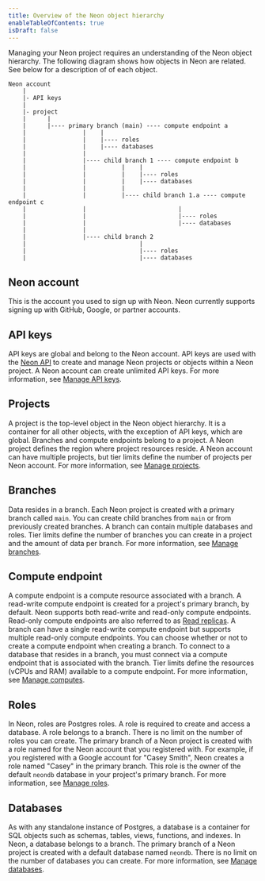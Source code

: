 ```yaml
---
title: Overview of the Neon object hierarchy
enableTableOfContents: true
isDraft: false
---
```

Managing your Neon project requires an understanding of the Neon object hierarchy. The following diagram shows how objects in Neon are related. See below for a description of of each object.

```text
Neon account
    |
    |- API keys
    | 
    |- project 
    |      |
    |      |---- primary branch (main) ---- compute endpoint a
    |                |    |
    |                |    |---- roles
    |                |    |---- databases           
    |                |                         
    |                |---- child branch 1 ---- compute endpoint b 
    |                |          |    |
    |                |          |    |---- roles
    |                |          |    |---- databases   
    |                |          |
    |                |          |---- child branch 1.a ---- compute endpoint c 
    |                |                          |
    |                |                          |---- roles
    |                |                          |---- databases
    |                |
    |                |---- child branch 2 
    |                                |
    |                                |---- roles
    |                                |---- databases
```

## Neon account

This is the account you used to sign up with Neon. Neon currently supports signing up with GitHub, Google, or partner accounts.

## API keys

API keys are global and belong to the Neon account. API keys are used with the [Neon API](https://api-docs.neon.tech/reference/getting-started-with-neon-api) to create and manage Neon projects or objects within a Neon project. A Neon account can create unlimited API keys. For more information, see [Manage API keys](/docs/manage/api-keys).

## Projects

A project is the top-level object in the Neon object hierarchy. It is a container for all other objects, with the exception of API keys, which are global. Branches and compute endpoints belong to a project. A Neon project defines the region where project resources reside. A Neon account can have multiple projects, but tier limits define the number of projects per Neon account. For more information, see [Manage projects](/docs/manage/projects).

## Branches

Data resides in a branch. Each Neon project is created with a primary branch called `main`. You can create child branches from `main` or from previously created branches. A branch can contain multiple databases and roles. Tier limits define the number of branches you can create in a project and the amount of data per branch. For more information, see [Manage branches](/docs/manage/branches).

## Compute endpoint

A compute endpoint is a compute resource associated with a branch. A read-write compute endpoint is created for a project's primary branch, by default. Neon supports both read-write and read-only compute endpoints. Read-only compute endpoints are also referred to as [Read replicas](/docs/introduction/read-replicas). A branch can have a single read-write compute endpoint but supports multiple read-only compute endpoints. You can choose whether or not to create a compute endpoint when creating a branch. To connect to a database that resides in a branch, you must connect via a compute endpoint that is associated with the branch. Tier limits define the resources (vCPUs and RAM) available to a compute endpoint. For more information, see [Manage computes](/docs/manage/endpoints).

## Roles

In Neon, roles are Postgres roles. A role is required to create and access a database. A role belongs to a branch. There is no limit on the number of roles you can create. The primary branch of a Neon project is created with a role named for the Neon account that you registered with. For example, if you registered with a Google account for "Casey Smith", Neon creates a role named "Casey" in the primary branch. This role is the owner of the default `neondb` database in your project's primary branch. For more information, see [Manage roles](/docs/manage/roles).

## Databases

As with any standalone instance of Postgres, a database is a container for SQL objects such as schemas, tables, views, functions, and indexes. In Neon, a database belongs to a branch. The primary branch of a Neon project is created with a default database named `neondb`. There is no limit on the number of databases you can create. For more information, see [Manage databases](/docs/manage/databases).
